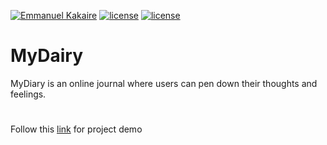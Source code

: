 [![Emmanuel Kakaire](https://img.shields.io/badge/Emmanuel%20Kakaire-MyDiary-green.svg)]()
[![license](https://img.shields.io/github/license/mashape/apistatus.svg)]()
[![license](https://img.shields.io/badge/Language-HTML5-orange.svg)]()

# MyDairy
MyDiary is an online journal where users can pen down their thoughts and feelings.
#
Follow this [link](https://www.google.com "My Diary UI demo") for project demo

